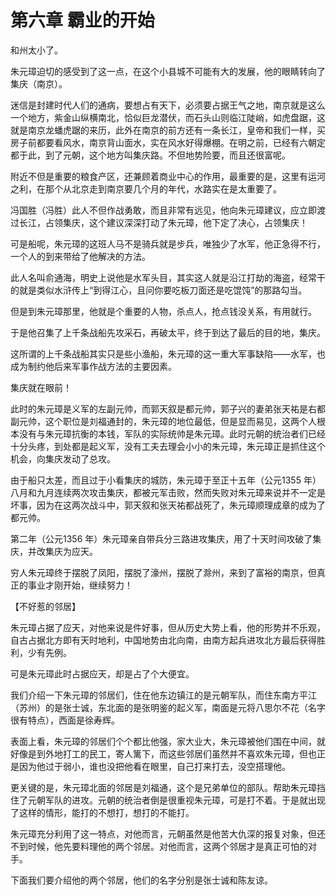 #  第六章 霸业的开始

和州太小了。

朱元璋迫切的感受到了这一点，在这个小县城不可能有大的发展，他的眼睛转向了集庆（南京）。

迷信是封建时代人们的通病，要想占有天下，必须要占据王气之地，南京就是这么一个地方，紫金山纵横南北，恰似巨龙潜伏，而石头山则临江陡峭，如虎盘踞，这就是南京龙蟠虎踞的来历，此外在南京的前方还有一条长江，皇帝和我们一样，买房子前都要看风水，南京背山面水，实在风水好得爆棚。在明之前，已经有六朝定都于此，到了元朝，这个地方叫集庆路。不但地势险要，而且还很富呢。

附近不但是重要的粮食产区，还兼顾着商业中心的作用，最重要的是，这里有运河之利，在那个从北京走到南京要几个月的年代，水路实在是太重要了。

冯国胜（冯胜）此人不但作战勇敢，而且非常有远见，他向朱元璋建议，应立即渡过长江，占领集庆，这个建议深深打动了朱元璋，他下定了决心，占领集庆！

可是船呢，朱元璋的这班人马不是骑兵就是步兵，唯独少了水军，他正急得不行，一个人的到来带给了他解决的方法。

此人名叫俞通海，明史上说他是水军头目，其实这人就是沿江打劫的海盗，经常干的就是类似水浒传上“到得江心，且问你要吃板刀面还是吃馄饨”的那路勾当。

但是到朱元璋那里，他就是个重要的人物，杀点人，抢点钱没关系，有用就行。

于是他召集了上千条战船先攻采石，再破太平，终于到达了最后的目的地，集庆。

这所谓的上千条战船其实只是些小渔船，朱元璋的这一重大军事缺陷——水军，也成为制约他后来军事作战方法的主要因素。

集庆就在眼前！

此时的朱元璋是义军的左副元帅，而郭天叙是都元帅，郭子兴的妻弟张天祐是右都副元帅，这个职位是刘福通封的，朱元璋的地位最低，但是显而易见，这两个人根本没有与朱元璋抗衡的本钱，军队的实际统帅是朱元璋。此时元朝的统治者们已经十分头疼，到处都是起义军，没有工夫去理会小小的朱元璋，朱元璋正是抓住这个机会，向集庆发动了总攻。

由于船只太差，而且过于小看集庆的城防，朱元璋于至正十五年（公元1355 年）八月和九月连续两次攻击集庆，都被元军击败，然而失败对朱元璋来说并不一定是坏事，因为在这两次战斗中，郭天叙和张天祐都战死了，朱元璋顺理成章的成为了都元帅。

第二年（公元1356 年）朱元璋亲自带兵分三路进攻集庆，用了十天时间攻破了集庆，并改集庆为应天。

穷人朱元璋终于摆脱了凤阳，摆脱了濠州，摆脱了滁州，来到了富裕的南京，但真正的事业才刚开始，继续努力！

【不好惹的邻居】

朱元璋占据了应天，对他来说是件好事，但从历史大势上看，他的形势并不乐观，自古占据北方即有天时地利，中国地势由北向南，由南方起兵进攻北方最后获得胜利，少有先例。

可是朱元璋此时占据应天，却是占了个大便宜。

我们介绍一下朱元璋的邻居们，住在他东边镇江的是元朝军队，而住东南方平江（苏州）的是张士诚，东北面的是张明鉴的起义军，南面是元将八思尔不花（名字很有特点），西面是徐寿辉。

表面上看，朱元璋的邻居们个个都比他强，家大业大，朱元璋被他们围在中间，就好像是到外地打工的民工，寄人篱下，而这些邻居们虽然并不喜欢朱元璋，但也正是因为他过于弱小，谁也没把他看在眼里，自己打来打去，没空搭理他。

更关键的是，朱元璋北面的邻居是刘福通，这个是兄弟单位的部队。帮助朱元璋挡住了元朝军队的进攻。元朝的统治者倒是很重视朱元璋，可是打不着。于是就出现了这样的情形，能打的不想打，想打的不能打。

朱元璋充分利用了这一特点，对他而言，元朝虽然是他苦大仇深的报复对象，但还不到时候，他先要料理他的两个邻居。对他而言，这两个邻居才是真正可怕的对手。

下面我们要介绍他的两个邻居，他们的名字分别是张士诚和陈友谅。
